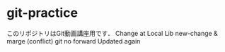 # git-practice
このリポジトリはGit動画講座用です．
Change at Local Lib
new-change & marge (conflict)
git no forward Updated again